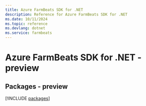 ```yaml
---
title: Azure FarmBeats SDK for .NET
description: Reference for Azure FarmBeats SDK for .NET
ms.date: 10/11/2024
ms.topic: reference
ms.devlang: dotnet
ms.service: farmbeats
---
```

# Azure FarmBeats SDK for .NET - preview
## Packages - preview
[!INCLUDE [packages](farmbeats-index.md)]